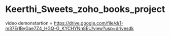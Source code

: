 # Keerthi_Sweets_zoho_books_project


video demonstartion = https://drive.google.com/file/d/1-m37ErlByGae7Z4_HGQ-G_KYCHYNn8EU/view?usp=drivesdk
